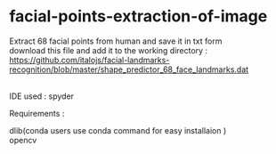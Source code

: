 # facial-points-extraction-of-image
Extract 68 facial points from human and save it in txt form
<br /> download this file and add it to the working directory :
https://github.com/italojs/facial-landmarks-recognition/blob/master/shape_predictor_68_face_landmarks.dat

<br /> IDE used : spyder 

Requirements : <br />

dlib(conda users use conda command for easy installaion )  <br /> 
opencv 

